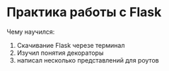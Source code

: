 # Практика работы с Flask

Чему научился:
1. Скачивание Flask черезе терминал
2. Изучил понятия декораторы
3. написал несколько представлений для роутов
